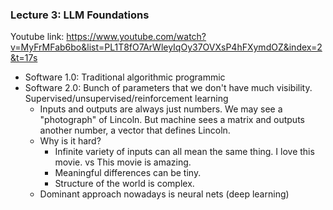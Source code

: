 ### Lecture 3: LLM Foundations

Youtube link: https://www.youtube.com/watch?v=MyFrMFab6bo&list=PL1T8fO7ArWleyIqOy37OVXsP4hFXymdOZ&index=2&t=17s

- Software 1.0: Traditional algorithmic programmic
- Software 2.0: Bunch of parameters that we don't have much visibility. Supervised/unsupervised/reinforcement learning
    - Inputs and outputs are always just numbers. We may see a "photograph" of Lincoln. But machine sees a matrix and outputs another number, a vector that defines Lincoln.
    - Why is it hard? 
        - Infinite variety of inputs can all mean the same thing. I love this movie. vs This movie is amazing.
        - Meaningful differences can be tiny. 
        - Structure of the world is complex. 
    - Dominant approach nowadays is neural nets (deep learning)
